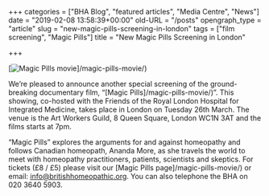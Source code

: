+++
categories = ["BHA Blog", "featured articles", "Media Centre", "News"]
date = "2019-02-08 13:58:39+00:00"
old-URL = "/posts"
opengraph_type = "article"
slug = "new-magic-pills-screening-in-london"
tags = ["film screening", "Magic Pills"]
title = "New Magic Pills Screening in London"

+++

[![Magic Pills movie](https://res.cloudinary.com/homeopathyuk/v1557403245/bha/MagicPills_27x39-web-711x1024.jpg)]/magic-pills-movie/)

We’re pleased to announce another special screening of the ground-breaking documentary film, “[Magic Pills]/magic-pills-movie/)”. This showing, co-hosted with the Friends of the Royal London Hospital for Integrated Medicine, takes place in London on Tuesday 26th March. The venue is the Art Workers Guild, 8 Queen Square, London WC1N 3AT and the films starts at 7pm.

“Magic Pills” explores the arguments for and against homeopathy and follows Canadian homeopath, Ananda More, as she travels the world to meet with homeopathy practitioners, patients, scientists and skeptics. For tickets (£8 / £5) please visit our [Magic Pills page]/magic-pills-movie/) or email: info@britishhomeopathic.org. You can also telephone the BHA on 020 3640 5903.

